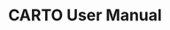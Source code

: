 ---
title: CARTO User Manual
description: "Connect your data warehouse and create amazing maps with CARTO tools"
icon: "/img/icons/Workspace.png"
type: tutorials
---
